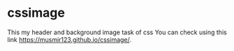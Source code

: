 # cssimage
This my header and background image task of css
You can check using this link  https://musmir123.github.io/cssimage/.
